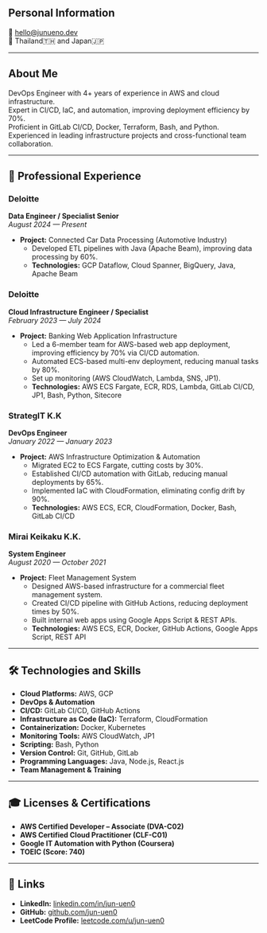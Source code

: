 ## Personal Information
📧 hello@junueno.dev  
📍 Thailand🇹🇭 and Japan🇯🇵   

---

## About Me
DevOps Engineer with 4+ years of experience in AWS and cloud infrastructure.  
Expert in CI/CD, IaC, and automation, improving deployment efficiency by 70%.  
Proficient in GitLab CI/CD, Docker, Terraform, Bash, and Python.  
Experienced in leading infrastructure projects and cross-functional team collaboration.

---

## 🏢 Professional Experience

### **Deloitte**  
**Data Engineer / Specialist Senior**  
_August 2024 — Present_  
- **Project:** Connected Car Data Processing (Automotive Industry)  
  - Developed ETL pipelines with Java (Apache Beam), improving data processing by 60%.  
  - **Technologies:** GCP Dataflow, Cloud Spanner, BigQuery, Java, Apache Beam  

### **Deloitte**  
**Cloud Infrastructure Engineer / Specialist**  
_February 2023 — July 2024_  
- **Project:** Banking Web Application Infrastructure  
  - Led a 6-member team for AWS-based web app deployment, improving efficiency by 70% via CI/CD automation.  
  - Automated ECS-based multi-env deployment, reducing manual tasks by 80%.  
  - Set up monitoring (AWS CloudWatch, Lambda, SNS, JP1).  
  - **Technologies:** AWS ECS Fargate, ECR, RDS, Lambda, GitLab CI/CD, JP1, Bash, Python, Sitecore  

### **StrategIT K.K**  
**DevOps Engineer**  
_January 2022 — January 2023_  
- **Project:** AWS Infrastructure Optimization & Automation  
  - Migrated EC2 to ECS Fargate, cutting costs by 30%.  
  - Established CI/CD automation with GitLab, reducing manual deployments by 65%.  
  - Implemented IaC with CloudFormation, eliminating config drift by 90%.  
  - **Technologies:** AWS ECS, ECR, CloudFormation, Docker, Bash, GitLab CI/CD  

### **Mirai Keikaku K.K.**  
**System Engineer**  
_August 2020 — October 2021_  
- **Project:** Fleet Management System  
  - Designed AWS-based infrastructure for a commercial fleet management system.  
  - Created CI/CD pipeline with GitHub Actions, reducing deployment times by 50%.  
  - Built internal web apps using Google Apps Script & REST APIs.  
  - **Technologies:** AWS ECS, ECR, Docker, GitHub Actions, Google Apps Script, REST API  

---

## 🛠️ Technologies and Skills
- **Cloud Platforms:** AWS, GCP  
- **DevOps & Automation**  
- **CI/CD:** GitLab CI/CD, GitHub Actions  
- **Infrastructure as Code (IaC):** Terraform, CloudFormation  
- **Containerization:** Docker, Kubernetes  
- **Monitoring Tools:** AWS CloudWatch, JP1  
- **Scripting:** Bash, Python  
- **Version Control:** Git, GitHub, GitLab  
- **Programming Languages:** Java, Node.js, React.js  
- **Team Management & Training**  

---

## 🎓 Licenses & Certifications
- **AWS Certified Developer – Associate (DVA-C02)**  
- **AWS Certified Cloud Practitioner (CLF-C01)**  
- **Google IT Automation with Python (Coursera)**  
- **TOEIC (Score: 740)**  

---

## 🔗 Links
- **LinkedIn:** [linkedin.com/in/jun-uen0](https://www.linkedin.com/in/jun-uen0)  
- **GitHub:** [github.com/jun-uen0](https://github.com/jun-uen0)  
- **LeetCode Profile:** [leetcode.com/u/jun-uen0](https://leetcode.com/u/jun-uen0)  